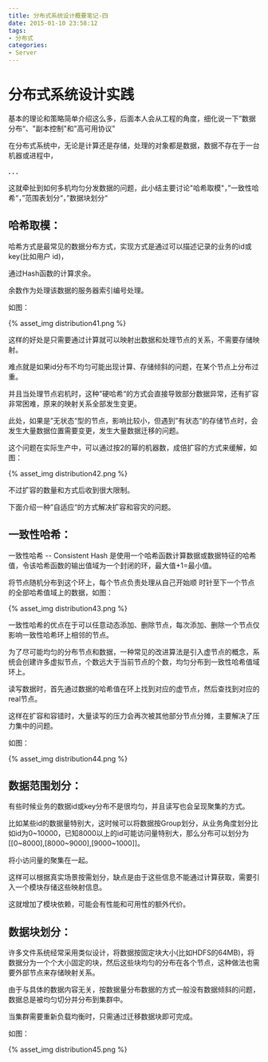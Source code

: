 ```yaml
---
title: 分布式系统设计概要笔记-四
date: 2015-01-10 23:58:12
tags:
- 分布式
categories:
- Server
---
```



# 分布式系统设计实践

基本的理论和策略简单介绍这么多，后面本人会从工程的角度，细化说一下”数据分布“、"副本控制"和"高可用协议"

在分布式系统中，无论是计算还是存储，处理的对象都是数据，数据不存在于一台机器或进程中，

**. . .**<!-- more -->

这就牵扯到如何多机均匀分发数据的问题，此小结主要讨论"哈希取模"，”一致性哈希“，”范围表划分“，”数据块划分“

## 哈希取模：

哈希方式是最常见的数据分布方式，实现方式是通过可以描述记录的业务的id或key(比如用户 id)，

通过Hash函数的计算求余。

余数作为处理该数据的服务器索引编号处理。

如图：

{% asset_img distribution41.png %}


这样的好处是只需要通过计算就可以映射出数据和处理节点的关系，不需要存储映射。

难点就是如果id分布不均匀可能出现计算、存储倾斜的问题，在某个节点上分布过重。

并且当处理节点宕机时，这种”硬哈希“的方式会直接导致部分数据异常，还有扩容非常困难，原来的映射关系全部发生变更。



 此处，如果是”无状态“型的节点，影响比较小，但遇到”有状态“的存储节点时，会发生大量数据位置需要变更，发生大量数据迁移的问题。

 这个问题在实际生产中，可以通过按2的幂的机器数，成倍扩容的方式来缓解，如图：

{% asset_img distribution42.png %}

不过扩容的数量和方式后收到很大限制。

下面介绍一种”自适应“的方式解决扩容和容灾的问题。




## 一致性哈希：
一致性哈希 -- Consistent Hash 是使用一个哈希函数计算数据或数据特征的哈希值，令该哈希函数的输出值域为一个封闭的环，最大值+1=最小值。

将节点随机分布到这个环上，每个节点负责处理从自己开始顺
时针至下一个节点的全部哈希值域上的数据，如图：

{% asset_img distribution43.png %}

一致性哈希的优点在于可以任意动态添加、删除节点，每次添加、删除一个节点仅影响一致性哈希环上相邻的节点。

 为了尽可能均匀的分布节点和数据，一种常见的改进算法是引入虚节点的概念，系统会创建许多虚拟节点，个数远大于当前节点的个数，均匀分布到一致性哈希值域环上。

 读写数据时，首先通过数据的哈希值在环上找到对应的虚节点，然后查找到对应的real节点。

 这样在扩容和容错时，大量读写的压力会再次被其他部分节点分摊，主要解决了压力集中的问题。

如图：

{% asset_img distribution44.png %}



## 数据范围划分：
有些时候业务的数据id或key分布不是很均匀，并且读写也会呈现聚集的方式。

比如某些id的数据量特别大，这时候可以将数据按Group划分，从业务角度划分比如id为0~10000，已知8000以上的id可能访问量特别大，那么分布可以划分为[[0~8000],[8000~9000],[9000~1000]]。

将小访问量的聚集在一起。


这样可以根据真实场景按需划分，缺点是由于这些信息不能通过计算获取，需要引入一个模块存储这些映射信息。

这就增加了模块依赖，可能会有性能和可用性的额外代价。



## 数据块划分：

许多文件系统经常采用类似设计，将数据按固定块大小(比如HDFS的64MB)，将数据分为一个个大小固定的块，然后这些块均匀的分布在各个节点，这种做法也需要外部节点来存储映射关系。


由于与具体的数据内容无关，按数据量分布数据的方式一般没有数据倾斜的问题，数据总是被均匀切分并分布到集群中。

当集群需要重新负载均衡时，只需通过迁移数据块即可完成。



如图：

{% asset_img distribution45.png %}
          


